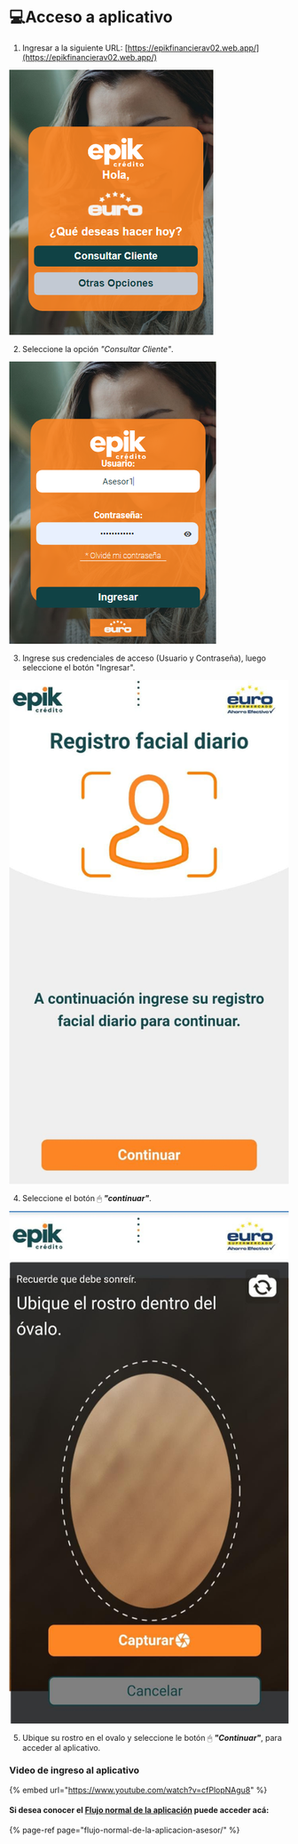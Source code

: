 # 💻Acceso a aplicativo



1. Ingresar a la siguiente URL: [https://epikfinancierav02.web.app/](https://epikfinancierav02.web.app/)

![](../.gitbook/assets/image%20%287%29.png)

2. Seleccione la opción _"Consultar Cliente"_.

![](../.gitbook/assets/image%20%289%29.png)

3. Ingrese sus credenciales de acceso \(Usuario y Contraseña\), luego seleccione el botón "Ingresar".

![](../.gitbook/assets/whatsapp-image-2021-08-30-at-12.15.49-pm-1-.jpeg)

4. Seleccione el botón 🖱 _**"continuar"**_.

![](../.gitbook/assets/whatsapp-image-2021-08-30-at-12.15.49-pm.jpeg)

5. Ubique su rostro en el ovalo y seleccione le botón 🖱 _**"Continuar"**_, para acceder al aplicativo.

### Video de ingreso al aplicativo

{% embed url="https://www.youtube.com/watch?v=cfPlopNAgu8" %}

#### Si desea conocer el [Flujo normal de la aplicación](flujo-normal-de-la-aplicacion-asesor/) puede acceder acá:

{% page-ref page="flujo-normal-de-la-aplicacion-asesor/" %}

